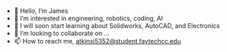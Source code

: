 - 👋 Hello, I’m James
- 👀 I’m interested in engineering, robotics, coding, AI
- 🌱 I will soon start learning about Solidworks, AutoCAD, and Electronics 
- 💞️ I’m looking to collaborate on ...
- 📫 How to reach me, atkinsj5352@student.faytechcc.edu

<!---
atkinsj5352/atkinsj5352 is a ✨ special ✨ repository because its `README.md` (this file) appears on your GitHub profile.
You can click the Preview link to take a look at your changes.
--->
